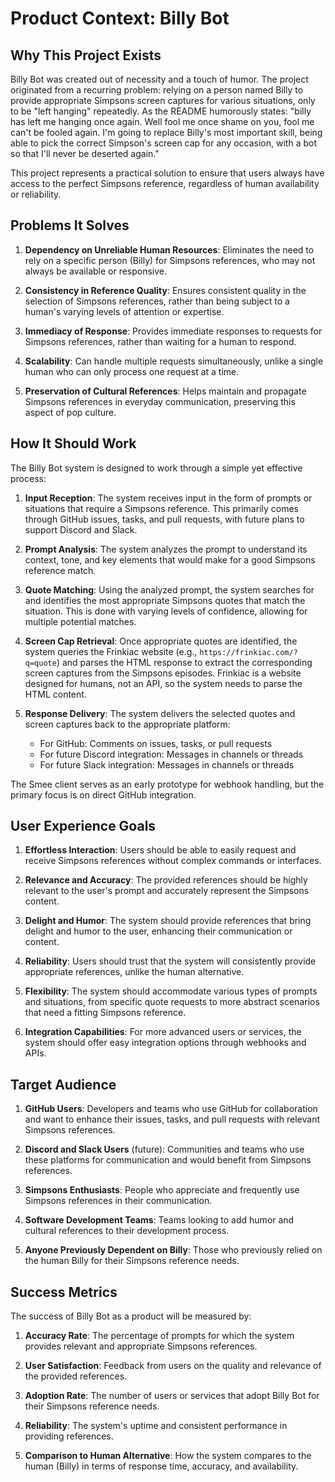 # Product Context: Billy Bot

## Why This Project Exists

Billy Bot was created out of necessity and a touch of humor. The project originated from a recurring problem: relying on a person named Billy to provide appropriate Simpsons screen captures for various situations, only to be "left hanging" repeatedly. As the README humorously states: "billy has left me hanging once again. Well fool me once shame on you, fool me can't be fooled again. I'm going to replace Billy's most important skill, being able to pick the correct Simpson's screen cap for any occasion, with a bot so that I'll never be deserted again."

This project represents a practical solution to ensure that users always have access to the perfect Simpsons reference, regardless of human availability or reliability.

## Problems It Solves

1. **Dependency on Unreliable Human Resources**: Eliminates the need to rely on a specific person (Billy) for Simpsons references, who may not always be available or responsive.

2. **Consistency in Reference Quality**: Ensures consistent quality in the selection of Simpsons references, rather than being subject to a human's varying levels of attention or expertise.

3. **Immediacy of Response**: Provides immediate responses to requests for Simpsons references, rather than waiting for a human to respond.

4. **Scalability**: Can handle multiple requests simultaneously, unlike a single human who can only process one request at a time.

5. **Preservation of Cultural References**: Helps maintain and propagate Simpsons references in everyday communication, preserving this aspect of pop culture.

## How It Should Work

The Billy Bot system is designed to work through a simple yet effective process:

1. **Input Reception**: The system receives input in the form of prompts or situations that require a Simpsons reference. This primarily comes through GitHub issues, tasks, and pull requests, with future plans to support Discord and Slack.

2. **Prompt Analysis**: The system analyzes the prompt to understand its context, tone, and key elements that would make for a good Simpsons reference match.

3. **Quote Matching**: Using the analyzed prompt, the system searches for and identifies the most appropriate Simpsons quotes that match the situation. This is done with varying levels of confidence, allowing for multiple potential matches.

4. **Screen Cap Retrieval**: Once appropriate quotes are identified, the system queries the Frinkiac website (e.g., `https://frinkiac.com/?q=quote`) and parses the HTML response to extract the corresponding screen captures from the Simpsons episodes. Frinkiac is a website designed for humans, not an API, so the system needs to parse the HTML content.

5. **Response Delivery**: The system delivers the selected quotes and screen captures back to the appropriate platform:
   - For GitHub: Comments on issues, tasks, or pull requests
   - For future Discord integration: Messages in channels or threads
   - For future Slack integration: Messages in channels or threads

The Smee client serves as an early prototype for webhook handling, but the primary focus is on direct GitHub integration.

## User Experience Goals

1. **Effortless Interaction**: Users should be able to easily request and receive Simpsons references without complex commands or interfaces.

2. **Relevance and Accuracy**: The provided references should be highly relevant to the user's prompt and accurately represent the Simpsons content.

3. **Delight and Humor**: The system should provide references that bring delight and humor to the user, enhancing their communication or content.

4. **Reliability**: Users should trust that the system will consistently provide appropriate references, unlike the human alternative.

5. **Flexibility**: The system should accommodate various types of prompts and situations, from specific quote requests to more abstract scenarios that need a fitting Simpsons reference.

6. **Integration Capabilities**: For more advanced users or services, the system should offer easy integration options through webhooks and APIs.

## Target Audience

1. **GitHub Users**: Developers and teams who use GitHub for collaboration and want to enhance their issues, tasks, and pull requests with relevant Simpsons references.

2. **Discord and Slack Users** (future): Communities and teams who use these platforms for communication and would benefit from Simpsons references.

3. **Simpsons Enthusiasts**: People who appreciate and frequently use Simpsons references in their communication.

4. **Software Development Teams**: Teams looking to add humor and cultural references to their development process.

5. **Anyone Previously Dependent on Billy**: Those who previously relied on the human Billy for their Simpsons reference needs.

## Success Metrics

The success of Billy Bot as a product will be measured by:

1. **Accuracy Rate**: The percentage of prompts for which the system provides relevant and appropriate Simpsons references.

2. **User Satisfaction**: Feedback from users on the quality and relevance of the provided references.

3. **Adoption Rate**: The number of users or services that adopt Billy Bot for their Simpsons reference needs.

4. **Reliability**: The system's uptime and consistent performance in providing references.

5. **Comparison to Human Alternative**: How the system compares to the human (Billy) in terms of response time, accuracy, and availability.
